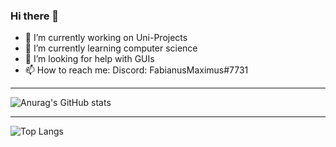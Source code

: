 ### Hi there 👋

- 🔭 I’m currently working on Uni-Projects
- 🌱 I’m currently learning computer science
- 🤔 I’m looking for help with GUIs
- 📫 How to reach me: Discord: FabianusMaximus#7731

---

![Anurag's GitHub stats](https://github-readme-stats.vercel.app/api?username=FabianusMaximus&count_private=true&show_icons=true&theme=radical)

---

![Top Langs](https://github-readme-stats.vercel.app/api/top-langs/?username=FabianusMaximus&count_private=true&layout=compact&theme=radical)
